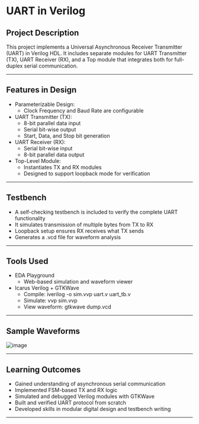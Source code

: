 # UART in Verilog

## Project Description
This project implements a Universal Asynchronous Receiver Transmitter (UART) in Verilog HDL. It includes separate modules for UART Transmitter (TX), UART Receiver (RX), and a Top module that integrates both for full-duplex serial communication.

---

## Features in Design

- Parameterizable Design:
  - Clock Frequency and Baud Rate are configurable
- UART Transmitter (TX):
  - 8-bit parallel data input
  - Serial bit-wise output
  - Start, Data, and Stop bit generation
- UART Receiver (RX):
  - Serial bit-wise input
  - 8-bit parallel data output
- Top-Level Module:
  - Instantiates TX and RX modules
  - Designed to support loopback mode for verification

---

## Testbench

- A self-checking testbench is included to verify the complete UART functionality
- It simulates transmission of multiple bytes from TX to RX
- Loopback setup ensures RX receives what TX sends
- Generates a .vcd file for waveform analysis

---

## Tools Used

- EDA Playground
  - Web-based simulation and waveform viewer
- Icarus Verilog + GTKWave
  - Compile: iverilog -o sim.vvp uart.v uart_tb.v
  - Simulate: vvp sim.vvp
  - View waveform: gtkwave dump.vcd

---

## Sample Waveforms

![image](https://github.com/user-attachments/assets/7a444a8b-a0f6-4515-8b84-42524682fa32)

---

## Learning Outcomes

- Gained understanding of asynchronous serial communication
- Implemented FSM-based TX and RX logic
- Simulated and debugged Verilog modules with GTKWave
- Built and verified UART protocol from scratch
- Developed skills in modular digital design and testbench writing

---
